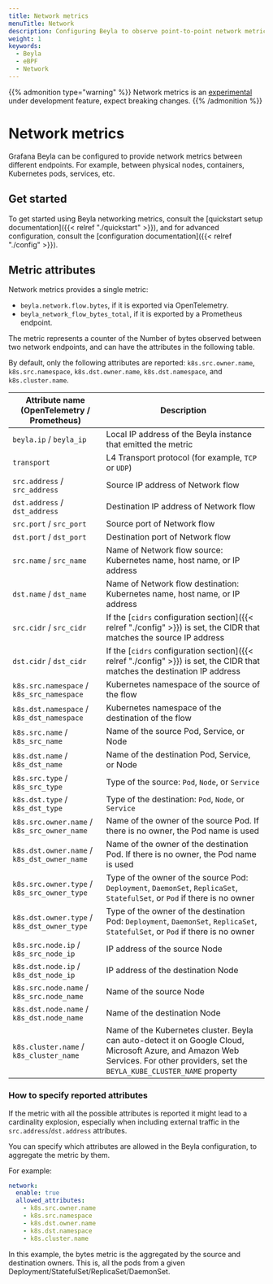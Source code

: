 ```yaml
---
title: Network metrics
menuTitle: Network
description: Configuring Beyla to observe point-to-point network metrics.
weight: 1
keywords:
  - Beyla
  - eBPF
  - Network
---
```


{{% admonition type="warning" %}}
Network metrics is an [experimental](/docs/release-life-cycle/) under development feature, expect breaking changes.
{{% /admonition %}}

# Network metrics

Grafana Beyla can be configured to provide network metrics between different endpoints. For example, between physical nodes, containers, Kubernetes pods, services, etc.

## Get started

To get started using Beyla networking metrics, consult the [quickstart setup documentation]({{< relref "./quickstart" >}}), and for advanced configuration, consult the [configuration documentation]({{< relref "./config" >}}).

## Metric attributes

Network metrics provides a single metric:

- `beyla.network.flow.bytes`, if it is exported via OpenTelemetry.
- `beyla_network_flow_bytes_total`, if it is exported by a Prometheus endpoint.

The metric represents a counter of the Number of bytes observed between two network endpoints, and can have the attributes in the following table.

By default, only the following attributes are reported: `k8s.src.owner.name`, `k8s.src.namespace`, `k8s.dst.owner.name`, `k8s.dst.namespace`, and `k8s.cluster.name`.

| Attribute name (OpenTelemetry / Prometheus) | Description                                                                                                                                                                         |
|---------------------------------------------|-------------------------------------------------------------------------------------------------------------------------------------------------------------------------------------|
| `beyla.ip` / `beyla_ip`                     | Local IP address of the Beyla instance that emitted the metric                                                                                                                      |
| `transport`                                 | L4 Transport protocol (for example, `TCP` or `UDP`)                                                                                                                                 |
| `src.address` / `src_address`               | Source IP address of Network flow                                                                                                                                                   |
| `dst.address` / `dst_address`               | Destination IP address of Network flow                                                                                                                                              
| `src.port` / `src_port`                     | Source port of Network flow                                                                                                                                                         |
| `dst.port` / `dst_port`                     | Destination port of Network flow                                                                                                                                                    |
| `src.name` / `src_name`                     | Name of Network flow source: Kubernetes name, host name, or IP address                                                                                                              |
| `dst.name` / `dst_name`                     | Name of Network flow destination: Kubernetes name, host name, or IP address                                                                                                         |
| `src.cidr` / `src_cidr`                     | If the [`cidrs` configuration section]({{< relref "./config" >}}) is set, the CIDR that matches the source IP address                                                               |
| `dst.cidr` / `dst_cidr`                     | If the [`cidrs` configuration section]({{< relref "./config" >}}) is set, the CIDR that matches the destination IP address                                                          |
| `k8s.src.namespace` / `k8s_src_namespace`   | Kubernetes namespace of the source of the flow                                                                                                                                      |
| `k8s.dst.namespace` / `k8s_dst_namespace`   | Kubernetes namespace of the destination of the flow                                                                                                                                 |
| `k8s.src.name` / `k8s_src_name`             | Name of the source Pod, Service, or Node                                                                                                                                            |
| `k8s.dst.name` / `k8s_dst_name`             | Name of the destination Pod, Service, or Node                                                                                                                                       |
| `k8s.src.type` / `k8s_src_type`             | Type of the source: `Pod`, `Node`, or `Service`                                                                                                                                     |
| `k8s.dst.type` / `k8s_dst_type`             | Type of the destination: `Pod`, `Node`, or `Service`                                                                                                                                |
| `k8s.src.owner.name` / `k8s_src_owner_name` | Name of the owner of the source Pod. If there is no owner, the Pod name is used                                                                                                     |
| `k8s.dst.owner.name` / `k8s_dst_owner_name` | Name of the owner of the destination Pod. If there is no owner, the Pod name is used                                                                                                |
| `k8s.src.owner.type` / `k8s_src_owner_type` | Type of the owner of the source Pod: `Deployment`, `DaemonSet`, `ReplicaSet`, `StatefulSet`, or `Pod` if there is no owner                                                          |
| `k8s.dst.owner.type` / `k8s_dst_owner_type` | Type of the owner of the destination Pod: `Deployment`, `DaemonSet`, `ReplicaSet`, `StatefulSet`, or `Pod` if there is no owner                                                     |
| `k8s.src.node.ip` / `k8s_src_node_ip`       | IP address of the source Node                                                                                                                                                       |
| `k8s.dst.node.ip` / `k8s_dst_node_ip`       | IP address of the destination Node                                                                                                                                                  |
| `k8s.src.node.name` / `k8s_src.node_name`   | Name of the source Node                                                                                                                                                             |
| `k8s.dst.node.name` / `k8s_dst.node_name`   | Name of the destination Node                                                                                                                                                        |
| `k8s.cluster.name` / `k8s_cluster_name`     | Name of the Kubernetes cluster. Beyla can auto-detect it on Google Cloud, Microsoft Azure, and Amazon Web Services. For other providers, set the `BEYLA_KUBE_CLUSTER_NAME` property |

### How to specify reported attributes

If the metric with all the possible attributes is reported it might lead to a cardinality explosion, especially when including external traffic in the `src.address`/`dst.address` attributes.

You can specify which attributes are allowed in the Beyla configuration, to aggregate the metric by them.

For example:

```yaml
network:
  enable: true
  allowed_attributes:
    - k8s.src.owner.name
    - k8s.src.namespace
    - k8s.dst.owner.name
    - k8s.dst.namespace
    - k8s.cluster.name
```

In this example, the bytes metric is the aggregated by the source and destination owners. This is, all the
pods from a given Deployment/StatefulSet/ReplicaSet/DaemonSet.
